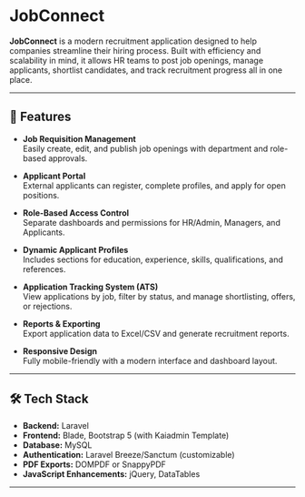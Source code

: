 # JobConnect

**JobConnect** is a modern recruitment application designed to help companies streamline their hiring process. Built with efficiency and scalability in mind, it allows HR teams to post job openings, manage applicants, shortlist candidates, and track recruitment progress all in one place.

---

## 🚀 Features

- **Job Requisition Management**  
  Easily create, edit, and publish job openings with department and role-based approvals.

- **Applicant Portal**  
  External applicants can register, complete profiles, and apply for open positions.

- **Role-Based Access Control**  
  Separate dashboards and permissions for HR/Admin, Managers, and Applicants.

- **Dynamic Applicant Profiles**  
  Includes sections for education, experience, skills, qualifications, and references.

- **Application Tracking System (ATS)**  
  View applications by job, filter by status, and manage shortlisting, offers, or rejections.

- **Reports & Exporting**  
  Export application data to Excel/CSV and generate recruitment reports.

- **Responsive Design**  
  Fully mobile-friendly with a modern interface and dashboard layout.

---

## 🛠️ Tech Stack

- **Backend:** Laravel  
- **Frontend:** Blade, Bootstrap 5 (with Kaiadmin Template)  
- **Database:** MySQL  
- **Authentication:** Laravel Breeze/Sanctum (customizable)  
- **PDF Exports:** DOMPDF or SnappyPDF  
- **JavaScript Enhancements:** jQuery, DataTables

---

